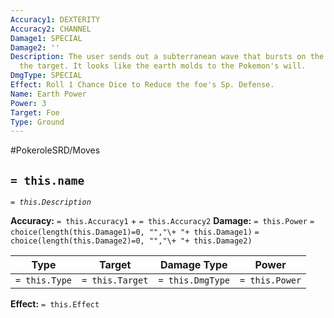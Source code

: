 ```yaml
---
Accuracy1: DEXTERITY
Accuracy2: CHANNEL
Damage1: SPECIAL
Damage2: ''
Description: The user sends out a subterranean wave that bursts on the ground bellow
  the target. It looks like the earth molds to the Pokemon's will.
DmgType: SPECIAL
Effect: Roll 1 Chance Dice to Reduce the foe's Sp. Defense.
Name: Earth Power
Power: 3
Target: Foe
Type: Ground
---
```


#PokeroleSRD/Moves

## `= this.name` 
*`= this.Description`*

**Accuracy:** `= this.Accuracy1` + `= this.Accuracy2`
**Damage:** `= this.Power` `= choice(length(this.Damage1)=0, "","\+ "+ this.Damage1)` `= choice(length(this.Damage2)=0, "","\+ "+ this.Damage2)`

| Type          | Target          | Damage Type          | Power          |
| ------------- | --------------- | ---------------- | -------------- |
| `= this.Type` | `= this.Target` | `= this.DmgType` | `= this.Power` | 

**Effect:** `= this.Effect`